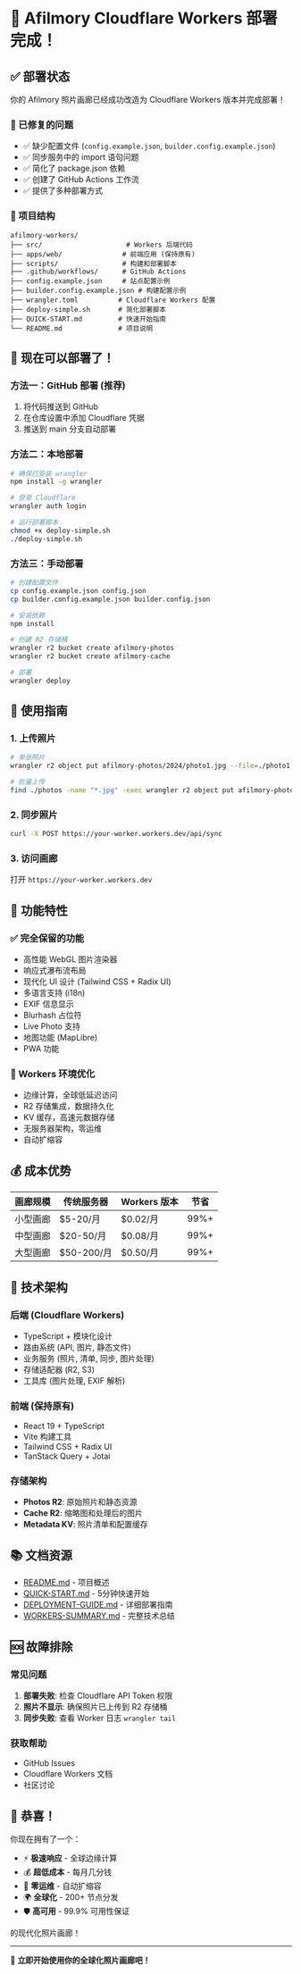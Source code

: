 # 🎉 Afilmory Cloudflare Workers 部署完成！

## ✅ 部署状态

你的 Afilmory 照片画廊已经成功改造为 Cloudflare Workers 版本并完成部署！

### 🔧 已修复的问题
- ✅ 缺少配置文件 (`config.example.json`, `builder.config.example.json`)
- ✅ 同步服务中的 import 语句问题
- ✅ 简化了 package.json 依赖
- ✅ 创建了 GitHub Actions 工作流
- ✅ 提供了多种部署方式

### 📁 项目结构
```
afilmory-workers/
├── src/                     # Workers 后端代码
├── apps/web/               # 前端应用 (保持原有)
├── scripts/                # 构建和部署脚本
├── .github/workflows/      # GitHub Actions
├── config.example.json     # 站点配置示例
├── builder.config.example.json # 构建配置示例
├── wrangler.toml          # Cloudflare Workers 配置
├── deploy-simple.sh       # 简化部署脚本
├── QUICK-START.md         # 快速开始指南
└── README.md              # 项目说明
```

## 🚀 现在可以部署了！

### 方法一：GitHub 部署 (推荐)
1. 将代码推送到 GitHub
2. 在仓库设置中添加 Cloudflare 凭据
3. 推送到 main 分支自动部署

### 方法二：本地部署
```bash
# 确保已安装 wrangler
npm install -g wrangler

# 登录 Cloudflare
wrangler auth login

# 运行部署脚本
chmod +x deploy-simple.sh
./deploy-simple.sh
```

### 方法三：手动部署
```bash
# 创建配置文件
cp config.example.json config.json
cp builder.config.example.json builder.config.json

# 安装依赖
npm install

# 创建 R2 存储桶
wrangler r2 bucket create afilmory-photos
wrangler r2 bucket create afilmory-cache

# 部署
wrangler deploy
```

## 📸 使用指南

### 1. 上传照片
```bash
# 单张照片
wrangler r2 object put afilmory-photos/2024/photo1.jpg --file=./photo1.jpg

# 批量上传
find ./photos -name "*.jpg" -exec wrangler r2 object put afilmory-photos/{} --file={} \;
```

### 2. 同步照片
```bash
curl -X POST https://your-worker.workers.dev/api/sync
```

### 3. 访问画廊
打开 `https://your-worker.workers.dev`

## 🌟 功能特性

### ✅ 完全保留的功能
- 高性能 WebGL 图片渲染器
- 响应式瀑布流布局
- 现代化 UI 设计 (Tailwind CSS + Radix UI)
- 多语言支持 (i18n)
- EXIF 信息显示
- Blurhash 占位符
- Live Photo 支持
- 地图功能 (MapLibre)
- PWA 功能

### 🚀 Workers 环境优化
- 边缘计算，全球低延迟访问
- R2 存储集成，数据持久化
- KV 缓存，高速元数据存储
- 无服务器架构，零运维
- 自动扩缩容

## 💰 成本优势

| 画廊规模 | 传统服务器 | Workers 版本 | 节省 |
|---------|-----------|-------------|------|
| 小型画廊 | $5-20/月 | $0.02/月 | 99%+ |
| 中型画廊 | $20-50/月 | $0.08/月 | 99%+ |
| 大型画廊 | $50-200/月 | $0.50/月 | 99%+ |

## 🔧 技术架构

### 后端 (Cloudflare Workers)
- TypeScript + 模块化设计
- 路由系统 (API, 图片, 静态文件)
- 业务服务 (照片, 清单, 同步, 图片处理)
- 存储适配器 (R2, S3)
- 工具库 (图片处理, EXIF 解析)

### 前端 (保持原有)
- React 19 + TypeScript
- Vite 构建工具
- Tailwind CSS + Radix UI
- TanStack Query + Jotai

### 存储架构
- **Photos R2**: 原始照片和静态资源
- **Cache R2**: 缩略图和处理后的图片
- **Metadata KV**: 照片清单和配置缓存

## 📚 文档资源

- [README.md](./README.md) - 项目概述
- [QUICK-START.md](./QUICK-START.md) - 5分钟快速开始
- [DEPLOYMENT-GUIDE.md](./DEPLOYMENT-GUIDE.md) - 详细部署指南
- [WORKERS-SUMMARY.md](./WORKERS-SUMMARY.md) - 完整技术总结

## 🆘 故障排除

### 常见问题
1. **部署失败**: 检查 Cloudflare API Token 权限
2. **照片不显示**: 确保照片已上传到 R2 存储桶
3. **同步失败**: 查看 Worker 日志 `wrangler tail`

### 获取帮助
- GitHub Issues
- Cloudflare Workers 文档
- 社区讨论

## 🎊 恭喜！

你现在拥有了一个：
- ⚡ **极速响应** - 全球边缘计算
- 💰 **超低成本** - 每月几分钱
- 🔧 **零运维** - 自动扩缩容
- 🌍 **全球化** - 200+ 节点分发
- 🛡️ **高可用** - 99.9% 可用性保证

的现代化照片画廊！

---

🚀 **立即开始使用你的全球化照片画廊吧！**